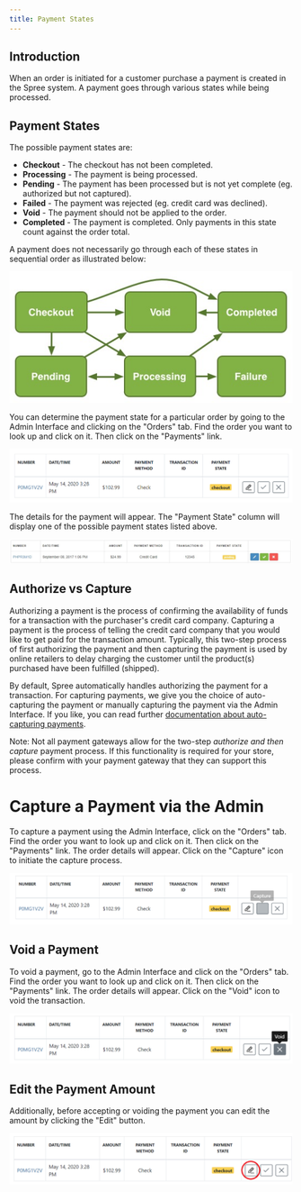 ```yaml
---
title: Payment States
---
```


## Introduction

When an order is initiated for a customer purchase a payment is created in the Spree system. A payment goes through various states while being processed.

## Payment States

The possible payment states are:

* **Checkout** - The checkout has not been completed.
* **Processing** - The payment is being processed.
* **Pending** - The payment has been processed but is not yet complete (eg. authorized but not captured).
* **Failed** - The payment was rejected (eg. credit card was declined).
* **Void** - The payment should not be applied to the order.
* **Completed** -  The payment is completed. Only payments in this state count against the order total.

A payment does not necessarily go through each of these states in sequential order as illustrated below:

![Payments Flow](../../../images/developer/core/payment_flow.jpg)

You can determine the payment state for a particular order by going to the Admin Interface and clicking on the "Orders" tab. Find the order you want to look up and click on it. Then click on the "Payments" link.

![Payment Look Up](../../../images/user/payments/payments_look_up.jpg)

The details for the payment will appear. The "Payment State" column will display one of the possible payment states listed above.

![Payment Details](../../../images/user/payments/payment_details.jpg)

## Authorize vs Capture

Authorizing a payment is the process of confirming the availability of funds for a transaction with the purchaser's credit card company. Capturing a payment is the process of telling the credit card company that you would like to get paid for the transaction amount. Typically, this two-step process of first authorizing the payment and then capturing the payment is used by online retailers to delay charging the customer until the product(s) purchased have been fulfilled (shipped).

By default, Spree automatically handles authorizing the payment for a transaction. For capturing payments, we give you the choice of auto-capturing the payment or manually capturing the payment via the Admin Interface. If you like, you can read further [documentation about auto-capturing payments](/developer/core/payments.html#auto-capturing).

Note: Not all payment gateways allow for the two-step *authorize and then capture* payment process. If this functionality is required for your store, please confirm with your payment gateway that they can support this process.

# Capture a Payment via the Admin

To capture a payment using the Admin Interface, click on the "Orders" tab. Find the order you want to look up and click on it. Then click on the "Payments" link. The order details will appear. Click on the "Capture" icon to initiate the capture process.

![Capture a Payment](../../../images/user/payments/payment_capture.jpg)

## Void a Payment

To void a payment, go to the Admin Interface and click on the "Orders" tab. Find the order you want to look up and click on it. Then click on the "Payments" link. The order details will appear. Click on the "Void" icon to void the transaction.

![Void a Payment](../../../images/user/payments/payment_void.jpg)

## Edit the Payment Amount

Additionally, before accepting or voiding the payment you can edit the amount by clicking the "Edit" button.

![Edit button](../../../images/user/payments/payment_edit_button.jpg)
